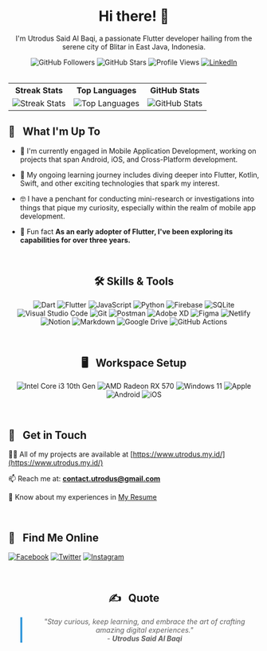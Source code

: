 
<div align="center">
  <h1>Hi there! 👋</h1>
  <p>I'm Utrodus Said Al Baqi, a passionate Flutter developer hailing from the serene city of Blitar in East Java, Indonesia.</p>
</div>

<div align="center">
  <img src="https://img.shields.io/github/followers/utrodus?label=GitHub%20Followers&style=for-the-badge" alt="GitHub Followers" />
  <img src="https://img.shields.io/github/stars/utrodus?label=GitHub%20Stars&style=for-the-badge" alt="GitHub Stars" />
  <img src="https://komarev.com/ghpvc/?username=utrodus&label=Profile%20Views&color=blue&style=for-the-badge" alt="Profile Views" />
  <a href="https://www.linkedin.com/in/utrodus-said/">
    <img src="https://img.shields.io/badge/-CONNECT-blue?style=for-the-badge&logo=Linkedin&link=https://www.linkedin.com/in/utrodus-said/" alt="LinkedIn" />
  </a>
</div>


<br>

<div align="center">
  <table>
    <tr>
      <th>Streak Stats</th>
      <th>Top Languages</th>
      <th>GitHub Stats</th>
    </tr>
    <tr>
      <td><img src="https://github-readme-streak-stats.herokuapp.com/?user=utrodus&" alt="Streak Stats" /></td>
      <td><img src="https://github-readme-stats.vercel.app/api/top-langs?username=utrodus&show_icons=true&locale=en&layout=compact" alt="Top Languages" /></td>
      <td><img src="https://github-readme-stats.vercel.app/api?username=utrodus&show_icons=true&locale=en" alt="GitHub Stats" /></td>
    </tr>
  </table>
</div>

## 🧪 &nbsp; What I'm Up To

- 🔭 I'm currently engaged in Mobile Application Development, working on projects that span Android, iOS, and Cross-Platform development.
  
- 🌱 My ongoing learning journey includes diving deeper into Flutter, Kotlin, Swift, and other exciting technologies that spark my interest.
  
- 🤓 I have a penchant for conducting mini-research or investigations into things that pique my curiosity, especially within the realm of mobile app development.
  
- 🗿 Fun fact **As an early adopter of Flutter, I've been exploring its capabilities for over three years.**

<br>  



<div align="center">
  <h2>🛠️ Skills & Tools</h2>
  <p>
    <img src="https://img.shields.io/badge/dart-%230175C2.svg?style=for-the-badge&logo=dart&logoColor=white" alt="Dart" />
    <img src="https://img.shields.io/badge/Flutter-02569B?style=for-the-badge&logo=flutter&logoColor=white" alt="Flutter" />
    <img src="https://img.shields.io/badge/JavaScript-323330?style=for-the-badge&logo=javascript&logoColor=F7DF1E" alt="JavaScript" />
    <img src="https://img.shields.io/badge/Python-3776AB?style=for-the-badge&logo=python&logoColor=white" alt="Python" />
    <img src="https://img.shields.io/badge/Firebase-ffca28?style=for-the-badge&logo=firebase&logoColor=black" alt="Firebase" />    
    <img src="https://img.shields.io/badge/SQLite-07405E?style=for-the-badge&logo=sqlite&logoColor=white" alt="SQLite" />
    <img src="https://img.shields.io/badge/Visual%20Studio%20Code-0078d7.svg?style=for-the-badge&logo=visual-studio-code&logoColor=white" alt="Visual Studio Code" />
    <img src="https://img.shields.io/badge/Git-F05032?style=for-the-badge&logo=git&logoColor=white" alt="Git" />
    <img src="https://img.shields.io/badge/Postman-FF6C37?style=for-the-badge&logo=postman&logoColor=white" alt="Postman" />
    <img src="https://img.shields.io/badge/adobe_xd-470137?style=for-the-badge&logo=adobe-xd&logoColor=white" alt="Adobe XD" />
    <img src="https://img.shields.io/badge/figma-000000?style=for-the-badge&logo=figma&logoColor=white" alt="Figma" />
    <img src="https://img.shields.io/badge/Netlify-00C7B7?style=for-the-badge&logo=netlify&logoColor=white" alt="Netlify" />
    <img src="https://img.shields.io/badge/Notion-%23000000.svg?style=for-the-badge&logo=notion&logoColor=white" alt="Notion" />
    <img src="https://img.shields.io/badge/Markdown-000000?style=for-the-badge&logo=markdown&logoColor=white" alt="Markdown" />
    <img src="https://img.shields.io/badge/Google%20Drive-4285F4?style=for-the-badge&logo=googledrive&logoColor=white" alt="Google Drive" />
    <img src="https://img.shields.io/badge/github%20actions-%232671E5.svg?style=for-the-badge&logo=githubactions&logoColor=white" alt="GitHub Actions" />
  </p>
</div>

<br>

<div align="center">
  <h2>🖥️ &nbsp; Workspace Setup</h2>
  <p>
    <img src="https://img.shields.io/badge/Intel-Core_i3_10th-0071C5?style=for-the-badge&logo=intel&logoColor=white" alt="Intel Core i3 10th Gen" />
    <img src="https://img.shields.io/badge/AMD-Radeon_RX_570-ED1C24?style=for-the-badge&logo=amd&logoColor=white" alt="AMD Radeon RX 570" />
    <img src="https://img.shields.io/badge/Windows_11-0078D6?style=for-the-badge&logo=windows&logoColor=white" alt="Windows 11" />
    <img src="https://img.shields.io/badge/Apple-Custom-9?style=for-the-badge&logo=apple&logoColor=white" alt="Apple" />
    <img src="https://img.shields.io/badge/Android-3DDC84?style=for-the-badge&logo=android&logoColor=white" alt="Android" />
    <img src="https://img.shields.io/badge/iOS-000000?style=for-the-badge&logo=ios&logoColor=white" alt="iOS" />
  </p>
</div>

<br>

##  💼 &nbsp; Get in Touch

👨‍💻 All of my projects are available at [https://www.utrodus.my.id/](https://www.utrodus.my.id/)
  
📫 Reach me at: **contact.utrodus@gmail.com**
  
📄 Know about my experiences in [My Resume](https://drive.google.com/file/d/1Jh6jWzEFOGR5PFBhW7iHwcUk9wYr-fF-/view?usp=drive_link)

<br>

##  🪩 &nbsp; Find Me Online
[![Facebook](https://img.shields.io/badge/Facebook-1877F2?style=for-the-badge&logo=facebook&logoColor=white)](https://www.facebook.com/utrodus)
[![Twitter](https://img.shields.io/badge/Twitter-1DA1F2?style=for-the-badge&logo=twitter&logoColor=white)](https://twitter.com/utrodusB)
[![Instagram](https://img.shields.io/badge/Instagram-E4405F?style=for-the-badge&logo=instagram&logoColor=white)](https://www.instagram.com/utrodus/)

<br>

<div align="center">
  <h2>✍️ &nbsp; Quote</h2>
  <blockquote style="font-style: italic; border-left: 4px solid #3498db; padding-left: 15px;">
    <p>"Stay curious, keep learning, and embrace the art of crafting amazing digital experiences."<br>- <strong>Utrodus Said Al Baqi</strong></p>
  </blockquote>
</div>


